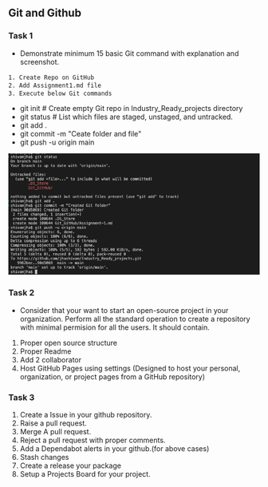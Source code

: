 ## Git and Github

### Task 1
- Demonstrate minimum 15 basic Git command with explanation and screenshot.
```git
1. Create Repo on GitHub
2. Add Assignment1.md file
3. Execute below Git commands 

```
   - git init  # Create empty Git repo in Industry_Ready_projects directory
   - git status # List which files are staged, unstaged, and untracked.
   - git add .
   - git commit -m "Ceate folder and file"
   - git push -u origin main  
   
![image](https://github.com/jhashivam/Industry_Ready_projects/blob/bb0536ff79a01c0e4d585fe8b9a1d8de434ccc21/Git_GitHub/git_01.png)

### Task 2 
- Consider that your want to start an open-source project in your organization. Perform all the standard operation to create a repository with minimal permision for all the users. It should contain.
1. Proper open source structure 
2. Proper Readme
3. Add 2 collaborator 
4. Host GitHub Pages using settings (Designed to host your personal, organization, or project pages from a GitHub repository)

### Task 3 
1. Create a Issue in your github repository.
2. Raise a pull request.
3. Merge A pull request.
4. Reject a pull request with proper comments.
5. Add a Dependabot alerts in your github.(for above cases)
6. Stash changes
7. Create a release your package
8. Setup a Projects Board for your project.